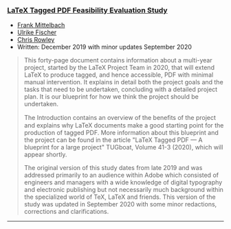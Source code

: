 

### <a href="{{site.baseurl}}/publications/2020-tagged-pdf-feasibility.pdf" target="_blank" onclick="vgwPixelCall('c1e17b6fed7b4e0fac9032b4aad469c9');">LaTeX Tagged PDF Feasibility Evaluation Study</a>

+ [Frank Mittelbach]({{site.baseurl}}/about/team/#frank-mittelbach)
+ [Ulrike Fischer]({{site.baseurl}}/about/team/#ulrike-fischer)
+ [Chris Rowley]({{site.baseurl}}/about/team/#chris-rowley)
+ Written: December 2019 with minor updates September 2020

> This forty-page document contains information about a 
> multi-year project, started by the LaTeX Project Team in 2020, 
> that will extend  LaTeX to produce tagged, and hence accessible, 
> PDF with minimal manual intervention.
>   It explains in detail both the
> project goals and the tasks that need to be undertaken, concluding
> with a detailed project plan.  It is our blueprint for how we
> think the project should be undertaken.
> 
> The Introduction contains an overview of the beneﬁts of the
> project and explains why LaTeX documents make a good starting point
> for the production of tagged PDF.  More information about this
> blueprint and the project can be found in the article "LaTeX Tagged
> PDF — A blueprint for a large project" TUGboat, Volume 41-3 (2020),
> which will appear shortly.
> 
> 
> The original version of this study dates from late 2019 and was
> addressed primarily to an audience within Adobe which consisted of
> engineers and managers with a wide knowledge of digital typography and
> electronic publishing but not necessarily much background within the
> specialized world of TeX, LaTeX and friends.  This version of the
> study was updated in September 2020 with some minor redactions,
> corrections and clarifications.

***

